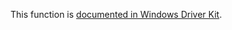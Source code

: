 This function is [documented in Windows Driver Kit](https://learn.microsoft.com/en-us/windows-hardware/drivers/ddi/ntifs/nf-ntifs-rtlsetprocessplaceholdercompatibilitymode).
